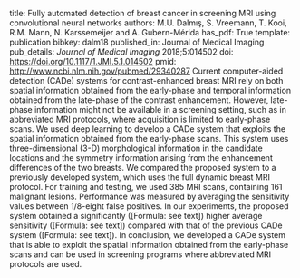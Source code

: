 title: Fully automated detection of breast cancer in screening MRI using convolutional neural networks
authors: M.U. Dalmış, S. Vreemann, T. Kooi, R.M. Mann, N. Karssemeijer and A. Gubern-Mérida
has_pdf: True
template: publication
bibkey: dalm18
published_in: Journal of Medical Imaging
pub_details: <i>Journal of Medical Imaging</i> 2018;5:014502
doi: https://doi.org/10.1117/1.JMI.5.1.014502
pmid: http://www.ncbi.nlm.nih.gov/pubmed/29340287
Current computer-aided detection (CADe) systems for contrast-enhanced breast MRI rely on both spatial information obtained from the early-phase and temporal information obtained from the late-phase of the contrast enhancement. However, late-phase information might not be available in a screening setting, such as in abbreviated MRI protocols, where acquisition is limited to early-phase scans. We used deep learning to develop a CADe system that exploits the spatial information obtained from the early-phase scans. This system uses three-dimensional (3-D) morphological information in the candidate locations and the symmetry information arising from the enhancement differences of the two breasts. We compared the proposed system to a previously developed system, which uses the full dynamic breast MRI protocol. For training and testing, we used 385 MRI scans, containing 161 malignant lesions. Performance was measured by averaging the sensitivity values between 1/8-eight false positives. In our experiments, the proposed system obtained a significantly ([Formula: see text]) higher average sensitivity ([Formula: see text]) compared with that of the previous CADe system ([Formula: see text]). In conclusion, we developed a CADe system that is able to exploit the spatial information obtained from the early-phase scans and can be used in screening programs where abbreviated MRI protocols are used.

